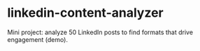 # linkedin-content-analyzer
Mini project: analyze 50 LinkedIn posts to find formats that drive engagement (demo).
